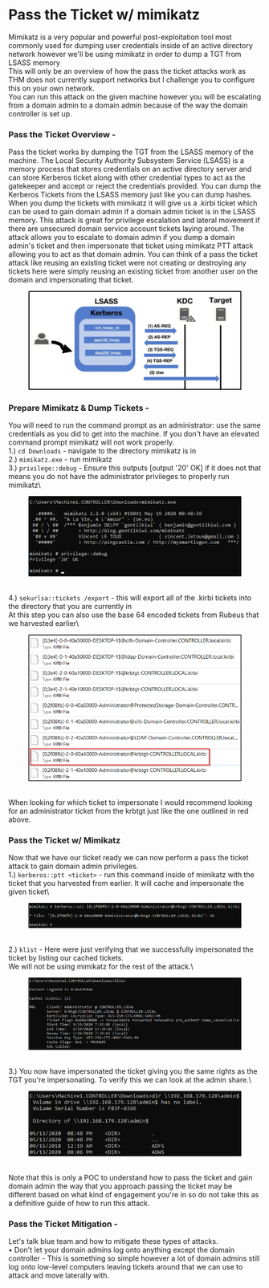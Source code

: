 # Pass the Ticket w/ mimikatz

Mimikatz is a very popular and powerful post-exploitation tool most commonly used for dumping user credentials inside of an active directory network however we'll be using mimikatz in order to dump a TGT from LSASS memory\
This will only be an overview of how the pass the ticket attacks work as THM does not currently support networks but I challenge you to configure this on your own network.\
You can run this attack on the given machine however you will be escalating from a domain admin to a domain admin because of the way the domain controller is set up.

### Pass the Ticket Overview -

&#x20;

Pass the ticket works by dumping the TGT from the LSASS memory of the machine. The Local Security Authority Subsystem Service (LSASS) is a memory process that stores credentials on an active directory server and can store Kerberos ticket along with other credential types to act as the gatekeeper and accept or reject the credentials provided. You can dump the Kerberos Tickets from the LSASS memory just like you can dump hashes. When you dump the tickets with mimikatz it will give us a .kirbi ticket which can be used to gain domain admin if a domain admin ticket is in the LSASS memory. This attack is great for privilege escalation and lateral movement if there are unsecured domain service account tickets laying around. The attack allows you to escalate to domain admin if you dump a domain admin's ticket and then impersonate that ticket using mimikatz PTT attack allowing you to act as that domain admin. You can think of a pass the ticket attack like reusing an existing ticket were not creating or destroying any tickets here were simply reusing an existing ticket from another user on the domain and impersonating that ticket.

<figure><img src="../.gitbook/assets/image (11) (1) (1).png" alt=""><figcaption></figcaption></figure>

### Prepare Mimikatz & Dump Tickets -&#x20;

You will need to run the command prompt as an administrator: use the same credentials as you did to get into the machine. If you don't have an elevated command prompt mimikatz will not work properly.\
1.) `cd Downloads` - navigate to the directory mimikatz is in\
2.) `mimikatz.exe` - run mimikatz\
3.) `privilege::debug` - Ensure this outputs \[output '20' OK] if it does not that means you do not have the administrator privileges to properly run mimikatz\


<div align="left" data-full-width="false">

<figure><img src="../.gitbook/assets/image (12) (1) (1).png" alt=""><figcaption></figcaption></figure>

</div>

\
4.) `sekurlsa::tickets /export` - this will export all of the .kirbi tickets into the directory that you are currently in\
At this step you can also use the base 64 encoded tickets from Rubeus that we harvested earlier\


<div align="left">

<figure><img src="../.gitbook/assets/image (13) (1) (1).png" alt=""><figcaption></figcaption></figure>

</div>

\
When looking for which ticket to impersonate I would recommend looking for an administrator ticket from the krbtgt just like the one outlined in red above.

### Pass the Ticket w/ Mimikatz

Now that we have our ticket ready we can now perform a pass the ticket attack to gain domain admin privileges.\
1.) `kerberos::ptt <ticket>` - run this command inside of mimikatz with the ticket that you harvested from earlier. It will cache and impersonate the given ticket\


<figure><img src="../.gitbook/assets/image (14) (1).png" alt=""><figcaption></figcaption></figure>

\
2.) `klist` - Here were just verifying that we successfully impersonated the ticket by listing our cached tickets.\
We will not be using mimikatz for the rest of the attack.\


<figure><img src="../.gitbook/assets/image (15) (1).png" alt=""><figcaption></figcaption></figure>

\
3.) You now have impersonated the ticket giving you the same rights as the TGT you're impersonating. To verify this we can look at the admin share.\


<div align="left">

<figure><img src="../.gitbook/assets/image (16) (1).png" alt=""><figcaption></figcaption></figure>

</div>

\
Note that this is only a POC to understand how to pass the ticket and gain domain admin the way that you approach passing the ticket may be different based on what kind of engagement you're in so do not take this as a definitive guide of how to run this attack.

### Pass the Ticket Mitigation -

Let's talk blue team and how to mitigate these types of attacks. \
• Don't let your domain admins log onto anything except the domain controller - This is something so simple however a lot of domain admins still log onto low-level computers leaving tickets around that we can use to attack and move laterally with.
